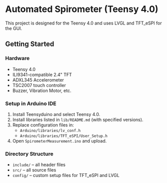 # Automated Spirometer (Teensy 4.0)

This project is designed for the Teensy 4.0 and uses LVGL and TFT_eSPI for the GUI.

## Getting Started

### Hardware
- Teensy 4.0
- ILI9341-compatible 2.4" TFT
- ADXL345 Accelerometer
- TSC2007 touch controller
- Buzzer, Vibration Motor, etc.

### Setup in Arduino IDE

1. Install Teensyduino and select Teensy 4.0.
2. Install libraries listed in `lib/README.md` (with specified versions).
3. Replace configuration files in:
    - `Arduino/libraries/lv_conf.h`
    - `Arduino/libraries/TFT_eSPI/User_Setup.h`
4. Open `SpirometerMeasurement.ino` and upload.

### Directory Structure

- `include/` – all header files
- `src/` – all source files
- `config/` – custom setup files for TFT_eSPI and LVGL
